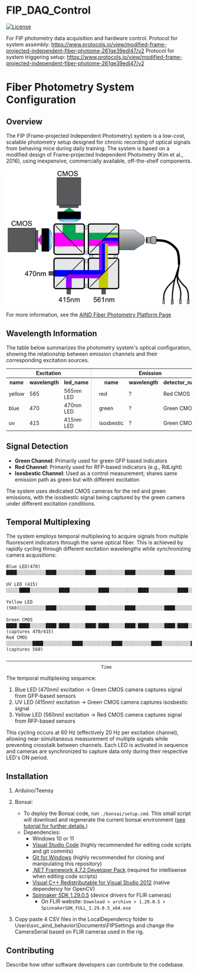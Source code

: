 # FIP_DAQ_Control

[![License](https://img.shields.io/badge/license-MIT-brightgreen)](LICENSE)

For FIP photometry data acquisition and hardware control.
Protocol for system assembly: https://www.protocols.io/view/modified-frame-projected-independent-fiber-photome-261ge39edl47/v2
Protocol for system triggering setup: https://www.protocols.io/view/modified-frame-projected-independent-fiber-photome-261ge39edl47/v2

# Fiber Photometry System Configuration

## Overview

The FIP (Frame-projected Independent Photometry) system is a low-cost, scalable photometry setup designed for chronic recording of optical signals from behaving mice during daily training. The system is based on a modified design of Frame-projected Independent Photometry (Kim et al., 2016), using inexpensive, commercially available, off-the-shelf components.

![FIP System Light Path](assets/images/fip_light_path.png)

For more information, see the [AIND Fiber Photometry Platform Page](https://www.allenneuraldynamics.org/platforms/fiber-photometry)

## Wavelength Information

The table below summarizes the photometry system's optical configuration, showing the relationship between emission channels and their corresponding excitation sources.

<table>
  <tr>
    <th colspan="3">Excitation</th>
    <th style="border-left: 1px solid #ccc;"></th>
    <th colspan="3">Emission</th>
  </tr>
  <tr>
    <th>name</th>
    <th>wavelength</th>
    <th>led_name</th>
    <th style="border-left: 1px solid #ccc;"></th>
    <th>name</th>
    <th>wavelength</th>
    <th>detector_name</th>
  </tr>
  <tr>
    <td>yellow</td>
    <td>565</td>
    <td>565nm LED</td>
    <td style="border-left: 1px solid #ccc;"></td>
    <td>red</td>
    <td>?</td>
    <td>Red CMOS</td>
  </tr>
  <tr>
    <td>blue</td>
    <td>470</td>
    <td>470nm LED</td>
    <td style="border-left: 1px solid #ccc;"></td>
    <td>green</td>
    <td>?</td>
    <td>Green CMOS</td>
  </tr>
  <tr>
    <td>uv</td>
    <td>415</td>
    <td>415nm LED</td>
    <td style="border-left: 1px solid #ccc;"></td>
    <td>isosbestic</td>
    <td>?</td>
    <td>Green CMOS</td>
  </tr>
</table>

## Signal Detection

- **Green Channel**: Primarily used for green GFP based indicators
- **Red Channel**: Primarily used for RFP-based indicators (e.g., RdLight)
- **Isosbestic Channel**: Used as a control measurement; shares same emission path as green but with different excitation

The system uses dedicated CMOS cameras for the red and green emissions, with the isosbestic signal being captured by the green camera under different excitation conditions.

## Temporal Multiplexing

The system employs temporal multiplexing to acquire signals from multiple fluorescent indicators through the same optical fiber. This is achieved by rapidly cycling through different excitation wavelengths while synchronizing camera acquisitions:

```
Blue LED(470)   ████░░░░░░░░░░░████░░░░░░░░░░░████░░░░░░░░░░░████░░░░░░░░░░░████░░░░░░░░░░░

UV LED (415)    ░░░░░████░░░░░░░░░░░████░░░░░░░░░░░████░░░░░░░░░░░████░░░░░░░░░░░████░░░░░░

Yellow LED (560)░░░░░░░░░░████░░░░░░░░░░░████░░░░░░░░░░░████░░░░░░░░░░░████░░░░░░░░░░░████░

Green CMOS      ████░████░░░░░░████░████░░░░░░████░████░░░░░░████░████░░░░░░████░████░░░░░░  (captures 470/415)
Red CMOS        ░░░░░░░░░░████░░░░░░░░░░░████░░░░░░░░░░░████░░░░░░░░░░░████░░░░░░░░░░░████░  (captures 560)
                ───────────────────────────────────────────────────────────────────────────►
                                    Time
```

The temporal multiplexing sequence:
1. Blue LED (470nm) excitation -> Green CMOS camera captures signal from GFP-based sensors
2. UV LED (415nm) excitation -> Green CMOS camera captures isosbestic signal
3. Yellow LED (560nm) excitation -> Red CMOS camera captures signal from RFP-based sensors

This cycling occurs at 60 Hz (effectively 20 Hz per excitation channel), allowing near-simultaneous measurement of multiple signals while preventing crosstalk between channels. Each LED is activated in sequence and cameras are synchronized to capture data only during their respective LED's ON period.

## Installation
1. Arduino/Teensy
2. Bonsai:
	- To deploy the Bonsai code, run `./bonsai/setup.cmd`. This small script will download and regenerate the current bonsai environment ([see tutorial for further details.](https://bonsai-rx.org/docs/articles/environments.html))
	- Dependencies:
		- Windows 10 or 11
		- [Visual Studio Code](https://code.visualstudio.com/) (highly recommended for editing code scripts and git commits)
		- [Git for Windows](https://gitforwindows.org/) (highly recommended for cloning and manipulating this repository)
		- [.NET Framework 4.7.2 Developer Pack](https://dotnet.microsoft.com/download/dotnet-framework/thank-you/net472-developer-pack-offline-installer) (required for intellisense when editing code scripts)
		- [Visual C++ Redistributable for Visual Studio 2012](https://www.microsoft.com/en-us/download/details.aspx?id=30679) (native dependency for OpenCV)
		- [Spinnaker SDK 1.29.0.5](https://www.flir.co.uk/support/products/spinnaker-sdk/#Downloads) (device drivers for FLIR cameras)
		  - On FLIR website: `Download > archive > 1.29.0.5 > SpinnakerSDK_FULL_1.29.0.5_x64.exe`

3. Copy paste 4 CSV files in the LocalDependency folder to Users\svc_aind_behavior\Documents\FIPSettings and change the CameraSerial based on FLIR cameras used in the rig.

## Contributing
Describe how other software developers can contribute to the codebase.

